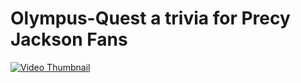 # Olympus-Quest a trivia for Precy Jackson Fans


[![Video Thumbnail](https://via.placeholder.com/300x200)](https://res.cloudinary.com/dlb4xmxr0/video/upload/v1744011042/k0bbmopqlmb04h9fug8j.mp4)
